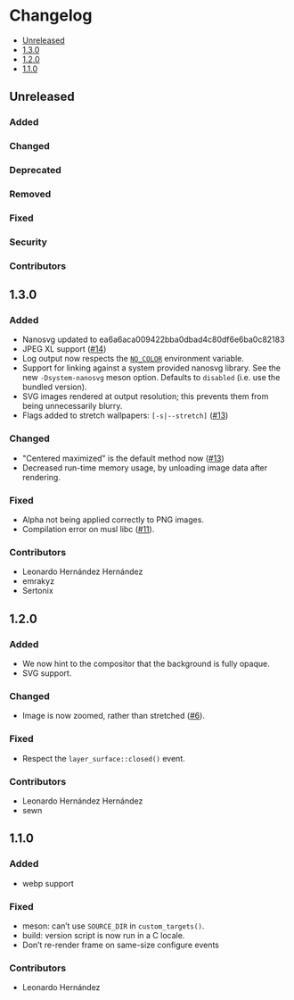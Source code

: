 # Changelog

* [Unreleased](#unreleased)
* [1.3.0](#1-3-0)
* [1.2.0](#1-2-0)
* [1.1.0](#1-1-0)


## Unreleased
### Added
### Changed
### Deprecated
### Removed
### Fixed
### Security
### Contributors


## 1.3.0

### Added

* Nanosvg updated to ea6a6aca009422bba0dbad4c80df6e6ba0c82183
* JPEG XL support ([#14][14])
* Log output now respects the [`NO_COLOR`](http://no-color.org/)
  environment variable.
* Support for linking against a system provided nanosvg library. See
  the new `-Dsystem-nanosvg` meson option. Defaults to `disabled`
  (i.e. use the bundled version).
* SVG images rendered at output resolution; this prevents them from
  being unnecessarily blurry.
* Flags added to stretch wallpapers: `[-s|--stretch]` ([#13][13])


[14]: https://codeberg.org/dnkl/wbg/pulls/14
[13]: https://codeberg.org/dnkl/wbg/issues/13


### Changed

* "Centered maximized" is the default method now ([#13][13])
* Decreased run-time memory usage, by unloading image data after
  rendering.


### Fixed

* Alpha not being applied correctly to PNG images.
* Compilation error on musl libc ([#11][11]).

[11]: https://codeberg.org/dnkl/wbg/issues/11


### Contributors

* Leonardo Hernández Hernández
* emrakyz
* Sertonix


## 1.2.0

### Added

* We now hint to the compositor that the background is fully opaque.
* SVG support.


### Changed

* Image is now zoomed, rather than stretched ([#6][6]).

[6]: https://codeberg.org/dnkl/wbg/issues/6


### Fixed

* Respect the `layer_surface::closed()` event.


### Contributors

* Leonardo Hernández Hernández
* sewn


## 1.1.0

### Added

* webp support


### Fixed

* meson: can’t use `SOURCE_DIR` in `custom_targets()`.
* build: version script is now run in a C locale.
* Don’t re-render frame on same-size configure events


### Contributors

*  Leonardo Hernández
